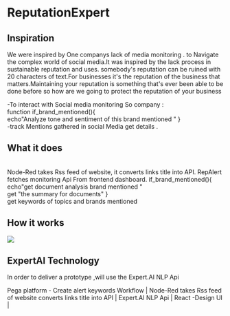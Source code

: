 # ReputationExpert

<h2>Inspiration</h2>

We were inspired by One companys lack of media monitoring .   to Navigate the complex world of social media.It was inspired by  the lack   process in  sustainable reputation and uses. somebody's reputation can be ruined with 20 characters of text.For businesses it's the reputation of the business that matters.Maintaining your reputation is something that's ever been able to be done before so how are we going to protect the reputation of your business

-To interact with Social media monitoring So company : <br/>
function if_brand_mentioned(){
 <br/>  echo"Analyze tone and sentiment of this brand mentioned "
}<br/>
-track Mentions gathered in social Media get details .

<h2>What it does</h2> <br/>
 Node-Red takes Rss feed of website, it converts links title into API. RepAlert fetches monitoring Api From frontend dashboard. 
 if_brand_mentioned(){
<br/> echo"get document analysis brand mentioned "
 <br/>get "the summary for  documents"
} <br/>
 get keywords of topics  and brands mentioned  
 
 <h2>How it works </h2>

 <img src='https://v5.airtableusercontent.com/v1/10/10/1668038400000/XbidjmtuweiqAMmGWQUYHg/6WjzJjN5XFngZN4rWYdtkzReNXglGkNBZ1UaZAUKjAfPjvvhJrkvRhu_s1niP2-RPNBjRK5t40z6HXA_eUay5w/8yCMRqlWR7fNCJvMbaDf8het7ER-2nNP3AOyqTSVpU4'  />
  <h2>ExpertAI Technology</h2>
In order to deliver a prototype ,will use the Expert.AI NLP Api

Pega platform - Create alert keywords Workflow |
Node-Red takes Rss feed of website converts links title into API
| Expert.AI NLP Api 
| React -Design UI |
